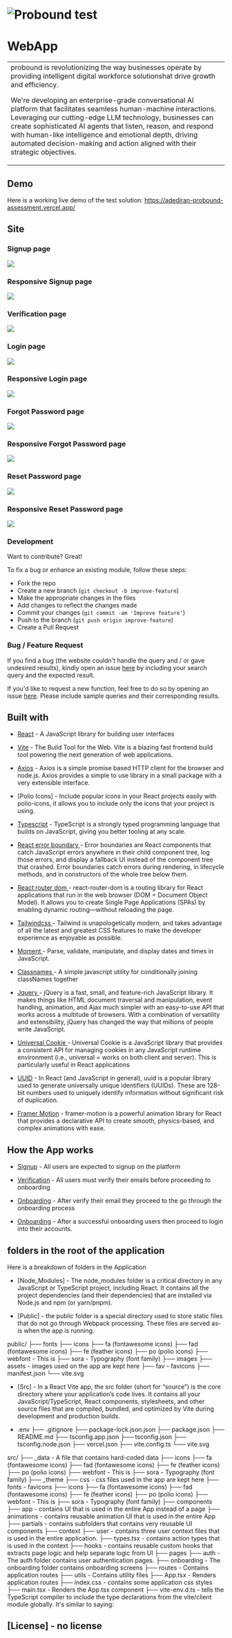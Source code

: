 # ![Probound test](https://github.com/stephenkayade/probound-assessment/blob/master/public/images/assets/login-page.png)
# WebApp
<table>
<tr>
<td>
   probound is revolutionizing the way businesses operate by providing intelligent digital workforce solutionshat drive growth and efficiency.

We're developing an enterprise-grade conversational AI platform that facilitates seamless human-machine interactions. Leveraging our cutting-edge LLM technology, businesses can create sophisticated AI agents that listen, reason, and respond with human-like intelligence and emotional depth, driving automated decision-making and action aligned with their strategic objectives.
</td>
</tr>
</table>


## Demo
Here is a working live demo of the test solution:  https://adediran-probound-assessment.vercel.app/


## Site

### Signup page

![](https://github.com/stephenkayade/probound-assessment/blob/master/public/images/assets/signup-page.png)

### Responsive Signup page

![](https://github.com/stephenkayade/probound-assessment/blob/master/public/images/assets/responsive-signup.png)

### Verification page

![](https://github.com/stephenkayade/probound-assessment/blob/master/public/images/assets/verify-page.png)

### Login page

![](https://github.com/stephenkayade/probound-assessment/blob/master/public/images/assets/login-page.png)

### Responsive Login page

![](https://github.com/stephenkayade/probound-assessment/blob/master/public/images/assets/responsive-login.png)

### Forgot Password page

![](https://github.com/stephenkayade/probound-assessment/blob/master/public/images/assets/forgot-page.png)

### Responsive Forgot Password page

![](https://github.com/stephenkayade/probound-assessment/blob/master/public/images/assets/responsive-forgot.png)

### Reset Password page

![](https://github.com/stephenkayade/probound-assessment/blob/master/public/images/assets/reset-page.png)

### Responsive Reset Password page

![](https://github.com/stephenkayade/probound-assessment/blob/master/public/images/assets/responsive-reset.png)

### Development
Want to contribute? Great!

To fix a bug or enhance an existing module, follow these steps:

- Fork the repo
- Create a new branch (`git checkout -b improve-feature`)
- Make the appropriate changes in the files
- Add changes to reflect the changes made
- Commit your changes (`git commit -am 'Improve feature'`)
- Push to the branch (`git push origin improve-feature`)
- Create a Pull Request 

### Bug / Feature Request

If you find a bug (the website couldn't handle the query and / or gave undesired results), kindly open an issue [here](https://github.com/stephenkayade/probound-assessment/issues) by including your search query and the expected result.

If you'd like to request a new function, feel free to do so by opening an issue [here](https://github.com/stephenkayade/probound-assessment/issues). Please include sample queries and their corresponding results.


## Built with 


- [React](https://react.dev/) - A JavaScript library for building user interfaces

- [Vite](https://vite.dev/) - The Build Tool for the Web. Vite is a blazing fast frontend build tool powering the next generation of web applications.


- [Axios](https://axios-http.com/) - Axios is a simple promise based HTTP client for the browser and node.js. Axios provides a simple to use library in a small package with a very extensible interface.

- [Polio Icons] - Include popular icons in your React projects easily with polio-icons, it allows you to include only the icons that your project is using.

- [Typescript](https://www.typescriptlang.org/) - TypeScript is a strongly typed programming language that builds on JavaScript, giving you better tooling at any scale.

- [React error boundary ](https://legacy.reactjs.org/docs/error-boundaries.html) - Error boundaries are React components that catch JavaScript errors anywhere in their child component tree, log those errors, and display a fallback UI instead of the component tree that crashed. Error boundaries catch errors during rendering, in lifecycle methods, and in constructors of the whole tree below them.

- [React router dom ](https://www.npmjs.com/package/react-router-dom) - react-router-dom is a routing library for React applications that run in the web browser (DOM = Document Object Model). It allows you to create Single Page Applications (SPAs) by enabling dynamic routing—without reloading the page.

- [Tailwindcss ](https://tailwindcss.com/) - Tailwind is unapologetically modern, and takes advantage of all the latest and greatest CSS features to make the developer experience as enjoyable as possible.

- [Moment ](https://momentjs.com/) - Parse, validate, manipulate, and display dates and times in JavaScript.

- [Classnames ](https://jedwatson.github.io/classnames/) - A simple javascript utility for conditionally joining classNames together

- [Jquery ](https://jquery.com/) - jQuery is a fast, small, and feature-rich JavaScript library. It makes things like HTML document traversal and manipulation, event handling, animation, and Ajax much simpler with an easy-to-use API that works across a multitude of browsers. With a combination of versatility and extensibility, jQuery has changed the way that millions of people write JavaScript.

- [Universal Cookie ](https://www.npmjs.com/package/universal-cookie) - Universal Cookie is a JavaScript library that provides a consistent API for managing cookies in any JavaScript runtime environment (i.e., universal = works on both client and server). This is particularly useful in React applications

- [UUID](https://www.npmjs.com/package/uuid) - In React (and JavaScript in general), uuid is a popular library used to generate universally unique identifiers (UUIDs). These are 128-bit numbers used to uniquely identify information without significant risk of duplication.

- [Framer Motion](https://motion.dev/) - framer-motion is a powerful animation library for React that provides a declarative API to create smooth, physics-based, and complex animations with ease.


## How the App works

- [Signup](https://motion.dev/) - All users are expected to signup on the platform

- [Verification](https://motion.dev/) - All users must verify their emails before proceeding to onboarding

- [Onboarding](https://motion.dev/) - After verify their email they proceed to the go through the onboarding process

- [Onboarding](https://motion.dev/) - After a successful onboarding users then proceed to login into their accounts.


## folders in the root of the application
Here is a breakdown of folders in the Application
- [Node_Modules] - The node_modules folder is a critical directory in any JavaScript or TypeScript project, including React. It contains all the project dependencies (and their dependencies) that are installed via Node.js and npm (or yarn/pnpm).

- [Public] - the public folder is a special directory used to store static files that do not go through Webpack processing. These files are served as-is when the app is running.

public/
├── fonts
  ├── icons
    ├── fa (fontawesome icons)
    ├── fad (fontawesome icons)
    ├── fe (feather icons)
    ├── po (polio icons)
  ├── webfont - This is 
    ├── sora - Typography (font family)
├── images
  ├── assets - images used on the app are kept here
  ├── fav - favicons
├── manifest.json
└── vite.svg

- [Src] - In a React Vite app, the src folder (short for “source”) is the core directory where your application’s code lives. It contains all your JavaScript/TypeScript, React components, stylesheets, and other source files that are compiled, bundled, and optimized by Vite during development and production builds.

- .env
├── .gitignore
├── package-lock.json.json
├── package.json
├── README.md
├── tsconfig.app.json
├── tsconfig.json
├── tsconfig.node.json
├── vercel.json
├── vite.config.ts
└── vite.svg

src/
├── _data - A file that contains hard-coded data
  ├── icons
    ├── fa (fontawesome icons)
    ├── fad (fontawesome icons)
    ├── fe (feather icons)
    ├── po (polio icons)
  ├── webfont - This is 
    ├── sora - Typography (font family)
├── _theme
  ├── css - css files used in the app are kept here
  ├── fonts - favicons
    ├── icons
    ├── fa (fontawesome icons)
    ├── fad (fontawesome icons)
    ├── fe (feather icons)
    ├── po (polio icons)
  ├── webfont - This is 
    ├── sora - Typography (font family)
├── components
  ├── app - contains UI that is used in the entire App instead of a page
  ├── animations - contains reusable animation UI that is used in the entire App
  ├── partials - contains subfolders that contains very reusable UI components
├── context
  ├── user - contains three user context files that is used in the entire application.
  ├── types.tsx - contains action types that is used in the context
├── hooks - contains reusable custom hooks that extracts page logic and help separate logic from UI
├── pages
  ├── auth - The auth folder contains user authentication pages.
  ├── onboarding - The onboarding folder contains onboarding screens
├── routes - Contains application routes
├── utils - Contains utility files
├── App.tsx - Renders application routes
├── index.css - contains some application css styles
├── main.tsx - Renders the App.tsx component
├── vite-env.d.ts - tells the TypeScript compiler to include the type declarations from the vite/client module globally. It's similar to saying:

## [License] - no license
